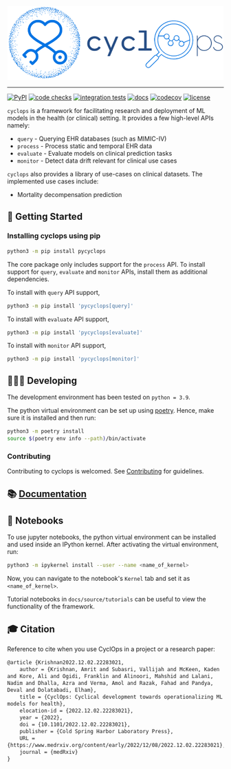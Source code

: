 ![cyclops Logo](https://github.com/VectorInstitute/cyclops/blob/main/docs/source/theme/static/cyclops_logo-dark.png?raw=true)

--------------------------------------------------------------------------------

[![PyPI](https://img.shields.io/pypi/v/pycyclops)](https://pypi.org/project/pycyclops)
[![code checks](https://github.com/VectorInstitute/cyclops/actions/workflows/code_checks.yml/badge.svg)](https://github.com/VectorInstitute/cyclops/actions/workflows/code_checks.yml)
[![integration tests](https://github.com/VectorInstitute/cyclops/actions/workflows/integration_tests.yml/badge.svg)](https://github.com/VectorInstitute/cyclops/actions/workflows/integration_tests.yml)
[![docs](https://github.com/VectorInstitute/cyclops/actions/workflows/docs_deploy.yml/badge.svg)](https://github.com/VectorInstitute/cyclops/actions/workflows/docs_deploy.yml)
[![codecov](https://codecov.io/gh/VectorInstitute/cyclops/branch/main/graph/badge.svg)](https://codecov.io/gh/VectorInstitute/cyclops)
[![license](https://img.shields.io/github/license/VectorInstitute/cyclops.svg)](https://github.com/VectorInstitute/cyclops/blob/main/LICENSE)

``cyclops`` is a framework for facilitating research and deployment of ML models
in the health (or clinical) setting. It provides a few high-level APIs namely:


* `query` - Querying EHR databases (such as MIMIC-IV)
* `process` - Process static and temporal EHR data
* `evaluate` - Evaluate models on clinical prediction tasks
* `monitor` - Detect data drift relevant for clinical use cases

``cyclops`` also provides a library of use-cases on clinical datasets. The implemented
use cases include:

* Mortality decompensation prediction


## 🐣 Getting Started

### Installing cyclops using pip

```bash
python3 -m pip install pycyclops
```

The core package only includes support for the `process` API. To install support for
`query`, `evaluate` and `monitor` APIs, install them as additional dependencies.

To install with `query` API support,

```bash
python3 -m pip install 'pycyclops[query]'
```

To install with `evaluate` API support,

```bash
python3 -m pip install 'pycyclops[evaluate]'
```

To install with `monitor` API support,

```bash
python3 -m pip install 'pycyclops[monitor]'
```


## 🧑🏿‍💻 Developing

The development environment has been tested on ``python = 3.9``.

The python virtual environment can be set up using
[poetry](https://python-poetry.org/docs/#installation). Hence, make sure it is
installed and then run:

```bash
python3 -m poetry install
source $(poetry env info --path)/bin/activate
```

### Contributing
Contributing to cyclops is welcomed. See [Contributing](CONTRIBUTING.md) for
guidelines.


## 📚 [Documentation](https://vectorinstitute.github.io/cyclops/)

## 📓 Notebooks

To use jupyter notebooks, the python virtual environment can be installed and
used inside an IPython kernel. After activating the virtual environment, run:

```bash
python3 -m ipykernel install --user --name <name_of_kernel>
```

Now, you can navigate to the notebook's ``Kernel`` tab and set it as
``<name_of_kernel>``.

Tutorial notebooks in ``docs/source/tutorials`` can be useful to view the
functionality of the framework.

## 🎓 Citation
Reference to cite when you use CyclOps in a project or a research paper:
```
@article {Krishnan2022.12.02.22283021,
	author = {Krishnan, Amrit and Subasri, Vallijah and McKeen, Kaden and Kore, Ali and Ogidi, Franklin and Alinoori, Mahshid and Lalani, Nadim and Dhalla, Azra and Verma, Amol and Razak, Fahad and Pandya, Deval and Dolatabadi, Elham},
	title = {CyclOps: Cyclical development towards operationalizing ML models for health},
	elocation-id = {2022.12.02.22283021},
	year = {2022},
	doi = {10.1101/2022.12.02.22283021},
	publisher = {Cold Spring Harbor Laboratory Press},
	URL = {https://www.medrxiv.org/content/early/2022/12/08/2022.12.02.22283021},
	journal = {medRxiv}
}
```
